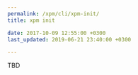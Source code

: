 ```yaml
---
permalink: /xpm/cli/xpm-init/
title: xpm init

date: 2017-10-09 12:55:00 +0300
last_updated: 2019-06-21 23:40:00 +0300

---
```


TBD

